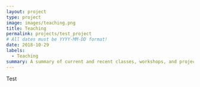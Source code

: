 ```yaml
---
layout: project
type: project
image: images/teaching.png
title: Teaching
permalink: projects/test_project
# All dates must be YYYY-MM-DD format!
date: 2018-10-29
labels:
  - Teaching
summary: A summary of current and recent classes, workshops, and projects that I have taught.
---
```


Test


